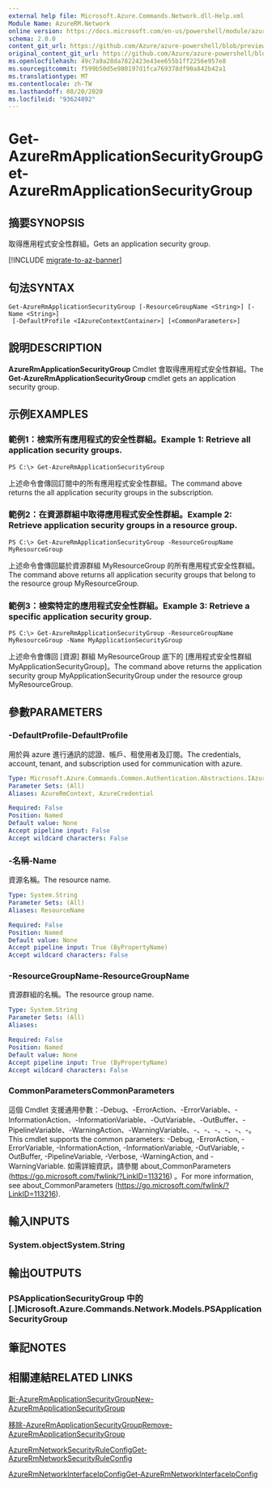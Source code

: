 ```yaml
---
external help file: Microsoft.Azure.Commands.Network.dll-Help.xml
Module Name: AzureRM.Network
online version: https://docs.microsoft.com/en-us/powershell/module/azurerm.network/get-azurermapplicationsecuritygroup
schema: 2.0.0
content_git_url: https://github.com/Azure/azure-powershell/blob/preview/src/ResourceManager/Network/Commands.Network/help/Get-AzureRmApplicationSecurityGroup.md
original_content_git_url: https://github.com/Azure/azure-powershell/blob/preview/src/ResourceManager/Network/Commands.Network/help/Get-AzureRmApplicationSecurityGroup.md
ms.openlocfilehash: 49c7a9a28da7822423e43ee655b1ff2256e957e8
ms.sourcegitcommit: f599b50d5e980197d1fca769378df90a842b42a1
ms.translationtype: MT
ms.contentlocale: zh-TW
ms.lasthandoff: 08/20/2020
ms.locfileid: "93624892"
---
```

# <span data-ttu-id="1a221-101">Get-AzureRmApplicationSecurityGroup</span><span class="sxs-lookup"><span data-stu-id="1a221-101">Get-AzureRmApplicationSecurityGroup</span></span>

## <span data-ttu-id="1a221-102">摘要</span><span class="sxs-lookup"><span data-stu-id="1a221-102">SYNOPSIS</span></span>
<span data-ttu-id="1a221-103">取得應用程式安全性群組。</span><span class="sxs-lookup"><span data-stu-id="1a221-103">Gets an application security group.</span></span>

[!INCLUDE [migrate-to-az-banner](../../includes/migrate-to-az-banner.md)]

## <span data-ttu-id="1a221-104">句法</span><span class="sxs-lookup"><span data-stu-id="1a221-104">SYNTAX</span></span>

```
Get-AzureRmApplicationSecurityGroup [-ResourceGroupName <String>] [-Name <String>]
 [-DefaultProfile <IAzureContextContainer>] [<CommonParameters>]
```

## <span data-ttu-id="1a221-105">說明</span><span class="sxs-lookup"><span data-stu-id="1a221-105">DESCRIPTION</span></span>
<span data-ttu-id="1a221-106">**AzureRmApplicationSecurityGroup** Cmdlet 會取得應用程式安全性群組。</span><span class="sxs-lookup"><span data-stu-id="1a221-106">The **Get-AzureRmApplicationSecurityGroup** cmdlet gets an application security group.</span></span>

## <span data-ttu-id="1a221-107">示例</span><span class="sxs-lookup"><span data-stu-id="1a221-107">EXAMPLES</span></span>

### <span data-ttu-id="1a221-108">範例1：檢索所有應用程式的安全性群組。</span><span class="sxs-lookup"><span data-stu-id="1a221-108">Example 1: Retrieve all application security groups.</span></span>
```
PS C:\> Get-AzureRmApplicationSecurityGroup
```

<span data-ttu-id="1a221-109">上述命令會傳回訂閱中的所有應用程式安全性群組。</span><span class="sxs-lookup"><span data-stu-id="1a221-109">The command above returns the all application security groups in the subscription.</span></span>

### <span data-ttu-id="1a221-110">範例2：在資源群組中取得應用程式安全性群組。</span><span class="sxs-lookup"><span data-stu-id="1a221-110">Example 2: Retrieve application security groups in a resource group.</span></span>
```
PS C:\> Get-AzureRmApplicationSecurityGroup -ResourceGroupName MyResourceGroup
```

<span data-ttu-id="1a221-111">上述命令會傳回屬於資源群組 MyResourceGroup 的所有應用程式安全性群組。</span><span class="sxs-lookup"><span data-stu-id="1a221-111">The command above returns all application security groups that belong to the resource group MyResourceGroup.</span></span>

### <span data-ttu-id="1a221-112">範例3：檢索特定的應用程式安全性群組。</span><span class="sxs-lookup"><span data-stu-id="1a221-112">Example 3: Retrieve a specific application security group.</span></span>
```
PS C:\> Get-AzureRmApplicationSecurityGroup -ResourceGroupName MyResourceGroup -Name MyApplicationSecurityGroup
```

<span data-ttu-id="1a221-113">上述命令會傳回 [資源] 群組 MyResourceGroup 底下的 [應用程式安全性群組 MyApplicationSecurityGroup]。</span><span class="sxs-lookup"><span data-stu-id="1a221-113">The command above returns the application security group MyApplicationSecurityGroup under the resource group MyResourceGroup.</span></span>

## <span data-ttu-id="1a221-114">參數</span><span class="sxs-lookup"><span data-stu-id="1a221-114">PARAMETERS</span></span>

### <span data-ttu-id="1a221-115">-DefaultProfile</span><span class="sxs-lookup"><span data-stu-id="1a221-115">-DefaultProfile</span></span>
<span data-ttu-id="1a221-116">用於與 azure 進行通訊的認證、帳戶、租使用者及訂閱。</span><span class="sxs-lookup"><span data-stu-id="1a221-116">The credentials, account, tenant, and subscription used for communication with azure.</span></span>

```yaml
Type: Microsoft.Azure.Commands.Common.Authentication.Abstractions.IAzureContextContainer
Parameter Sets: (All)
Aliases: AzureRmContext, AzureCredential

Required: False
Position: Named
Default value: None
Accept pipeline input: False
Accept wildcard characters: False
```

### <span data-ttu-id="1a221-117">-名稱</span><span class="sxs-lookup"><span data-stu-id="1a221-117">-Name</span></span>
<span data-ttu-id="1a221-118">資源名稱。</span><span class="sxs-lookup"><span data-stu-id="1a221-118">The resource name.</span></span>

```yaml
Type: System.String
Parameter Sets: (All)
Aliases: ResourceName

Required: False
Position: Named
Default value: None
Accept pipeline input: True (ByPropertyName)
Accept wildcard characters: False
```

### <span data-ttu-id="1a221-119">-ResourceGroupName</span><span class="sxs-lookup"><span data-stu-id="1a221-119">-ResourceGroupName</span></span>
<span data-ttu-id="1a221-120">資源群組的名稱。</span><span class="sxs-lookup"><span data-stu-id="1a221-120">The resource group name.</span></span>

```yaml
Type: System.String
Parameter Sets: (All)
Aliases:

Required: False
Position: Named
Default value: None
Accept pipeline input: True (ByPropertyName)
Accept wildcard characters: False
```

### <span data-ttu-id="1a221-121">CommonParameters</span><span class="sxs-lookup"><span data-stu-id="1a221-121">CommonParameters</span></span>
<span data-ttu-id="1a221-122">這個 Cmdlet 支援通用參數：-Debug、-ErrorAction、-ErrorVariable、-InformationAction、-InformationVariable、-OutVariable、-OutBuffer、-PipelineVariable、-WarningAction、-WarningVariable、-、-、-、-、-、-。</span><span class="sxs-lookup"><span data-stu-id="1a221-122">This cmdlet supports the common parameters: -Debug, -ErrorAction, -ErrorVariable, -InformationAction, -InformationVariable, -OutVariable, -OutBuffer, -PipelineVariable, -Verbose, -WarningAction, and -WarningVariable.</span></span> <span data-ttu-id="1a221-123">如需詳細資訊，請參閱 about_CommonParameters (https://go.microsoft.com/fwlink/?LinkID=113216) 。</span><span class="sxs-lookup"><span data-stu-id="1a221-123">For more information, see about_CommonParameters (https://go.microsoft.com/fwlink/?LinkID=113216).</span></span>

## <span data-ttu-id="1a221-124">輸入</span><span class="sxs-lookup"><span data-stu-id="1a221-124">INPUTS</span></span>

### <span data-ttu-id="1a221-125">System.object</span><span class="sxs-lookup"><span data-stu-id="1a221-125">System.String</span></span>

## <span data-ttu-id="1a221-126">輸出</span><span class="sxs-lookup"><span data-stu-id="1a221-126">OUTPUTS</span></span>

### <span data-ttu-id="1a221-127">PSApplicationSecurityGroup 中的 [.]</span><span class="sxs-lookup"><span data-stu-id="1a221-127">Microsoft.Azure.Commands.Network.Models.PSApplicationSecurityGroup</span></span>

## <span data-ttu-id="1a221-128">筆記</span><span class="sxs-lookup"><span data-stu-id="1a221-128">NOTES</span></span>

## <span data-ttu-id="1a221-129">相關連結</span><span class="sxs-lookup"><span data-stu-id="1a221-129">RELATED LINKS</span></span>

[<span data-ttu-id="1a221-130">新-AzureRmApplicationSecurityGroup</span><span class="sxs-lookup"><span data-stu-id="1a221-130">New-AzureRmApplicationSecurityGroup</span></span>](./New-AzureRmApplicationSecurityGroup.md)

[<span data-ttu-id="1a221-131">移除-AzureRmApplicationSecurityGroup</span><span class="sxs-lookup"><span data-stu-id="1a221-131">Remove-AzureRmApplicationSecurityGroup</span></span>](./Remove-AzureRmApplicationSecurityGroup.md)

[<span data-ttu-id="1a221-132">AzureRmNetworkSecurityRuleConfig</span><span class="sxs-lookup"><span data-stu-id="1a221-132">Get-AzureRmNetworkSecurityRuleConfig</span></span>](./Get-AzureRmNetworkSecurityRuleConfig.md)

[<span data-ttu-id="1a221-133">AzureRmNetworkInterfaceIpConfig</span><span class="sxs-lookup"><span data-stu-id="1a221-133">Get-AzureRmNetworkInterfaceIpConfig</span></span>](./Get-AzureRmNetworkInterfaceIpConfig.md)
